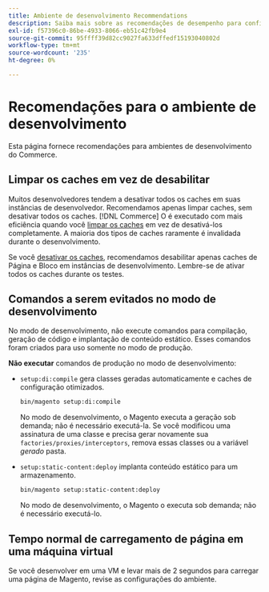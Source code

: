 ```yaml
---
title: Ambiente de desenvolvimento Recommendations
description: Saiba mais sobre as recomendações de desempenho para configurar o ambiente de desenvolvimento de Adobe Commerce ou Magento Open Source local.
exl-id: f57396c0-86be-4933-8066-eb51c42fb9e4
source-git-commit: 95ffff39d82cc9027fa633dffedf15193040802d
workflow-type: tm+mt
source-wordcount: '235'
ht-degree: 0%

---
```


# Recomendações para o ambiente de desenvolvimento

Esta página fornece recomendações para ambientes de desenvolvimento do Commerce.

## Limpar os caches em vez de desabilitar

Muitos desenvolvedores tendem a desativar todos os caches em suas instâncias de desenvolvedor. Recomendamos apenas limpar caches, sem desativar todos os caches. [!DNL Commerce] O é executado com mais eficiência quando você [limpar os caches](../configuration/cli/manage-cache.md#clean-and-flush-cache-types) em vez de desativá-los completamente. A maioria dos tipos de caches raramente é invalidada durante o desenvolvimento.

Se você [desativar os caches](../configuration/cli/manage-cache.md#enable-or-disable-cache-types), recomendamos desabilitar apenas caches de Página e Bloco em instâncias de desenvolvimento. Lembre-se de ativar todos os caches durante os testes.

## Comandos a serem evitados no modo de desenvolvimento

No modo de desenvolvimento, não execute comandos para compilação, geração de código e implantação de conteúdo estático. Esses comandos foram criados para uso somente no modo de produção.

**Não executar** comandos de produção no modo de desenvolvimento:

* `setup:di:compile` gera classes geradas automaticamente e caches de configuração otimizados.

  ```bash
  bin/magento setup:di:compile
  ```

  No modo de desenvolvimento, o Magento executa a geração sob demanda; não é necessário executá-la. Se você modificou uma assinatura de uma classe e precisa gerar novamente sua `factories/proxies/interceptors`, remova essas classes ou a variável _gerado_ pasta.

* `setup:static-content:deploy` implanta conteúdo estático para um armazenamento.

  ```bash
  bin/magento setup:static-content:deploy
  ```

  No modo de desenvolvimento, o Magento o executa sob demanda; não é necessário executá-lo.

## Tempo normal de carregamento de página em uma máquina virtual

Se você desenvolver em uma VM e levar mais de 2 segundos para carregar uma página de Magento, revise as configurações do ambiente.
